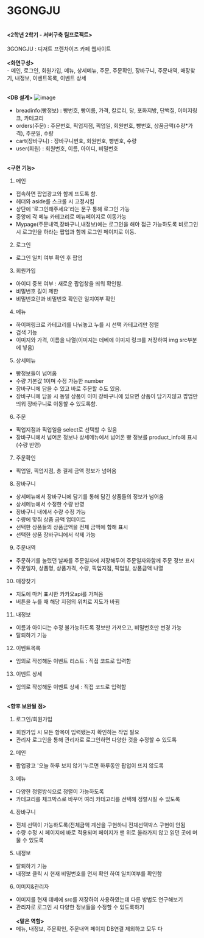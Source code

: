 # 3GONGJU
<br>
<b><2학년 2학기 - 서버구축 팀프로젝트></b><br>
<br>
3GONGJU : 디저트 프렌차이즈 카페 웹사이트<br>
<br>
<b><화면구성></b><br>
- 메인, 로그인, 회원가입, 메뉴, 상세메뉴, 주문, 주문확인, 장바구니, 주문내역, 매장찾기, 내정보, 이벤트목록, 이벤트 상세<br><br>

<b><DB 설계></b>
![image](https://user-images.githubusercontent.com/102509150/208349542-af1a0318-a203-4540-8e93-5a3a1d558f84.png)<br>
- breadinfo(빵정보) : 빵번호, 빵이름, 가격, 칼로리, 당, 포화지방, 단백질, 이미지링크, 카테고리
- orders(주문) : 주문번호, 픽업지점, 픽업일, 회원번호, 빵번호, 상품금액(수량*가격), 주문일, 수량
- cart(장바구니) : 장바구니번호, 회원번호, 빵번호, 수량
- user(회원) : 회원번호, 이름, 아이디, 비밀번호<br><br>

<b><구현 기능></b><br>
1. 메인<br>
- 접속하면 팝업광고와 함께 뜨도록 함.<br>
- 헤더와 aside를 스크롤 시 고정시킴<br>
- 상단에 '로그인해주세요'라는 문구 통해 로그인 가능<br>
- 중앙에 각 메뉴 카테고리로 메뉴페이지로 이동가능<br>
- Mypage(주문내역,장바구니,내정보)에는 로그인을 해야 접근 가능하도록 비로그인시 로그인을 하라는 팝업과 함께 로그인 페이지로 이동.<br>
2. 로그인<br>
- 로그인 일치 여부 확인 후 팝업<br>
3. 회원가입<br>
- 아이디 중복 여부 : 새로운 팝업창을 띄워 확인함. <br>
- 비밀번호 길이 제한<br>
- 비밀번호란과 비밀번호 확인란 일치여부 확인<br>
4. 메뉴<br>
- 하이퍼링크로 카테고리를 나눠놓고 누를 시 선택 카테고리만 정렬<br>
- 검색 기능<br>
- 이미지와 가격, 이름을 나열(이미지는 데베에 이미지 링크를 저장하여 img src부분에 넣음)<br>
5. 상세메뉴<br>
- 빵정보들이 넘어옴<br>
- 수량 기본값 1이며 수정 가능한 number<br>
- 장바구니에 담을 수 있고 바로 주문할 수도 있음.<br>
- 장바구니에 담을 시 동일 상품이 이미 장바구니에 있으면 상품이 담기지않고 팝업만 띄워 장바구니로 이동할 수 있도록함.<br>
6. 주문<br>
- 픽업지점과 픽업일을 select로 선택할 수 있음<br>
- 장바구니에서 넘어온 정보나 상세메뉴에서 넘어온 빵 정보를 product_info에 표시(수량 반영)<br>
7. 주문확인<br>
- 픽업일, 픽업지점, 총 결제 금액 정보가 넘어옴<br>
8. 장바구니<br>
- 상세메뉴에서 장바구니에 담기를 통해 담긴 상품들의 정보가 넘어옴<br>
- 상세메뉴에서 수정한 수량 반영<br>
- 장바구니 내에서 수량 수정 가능<br>
- 수량에 맞춰 상품 금액 업데이트<br>
- 선택한 상품들의 상품금액을 전체 금액에 합해 표시<br>
- 선택한 상품 장바구니에서 삭제 가능<br>
9. 주문내역<br>
- 주문하기를 눌렀던 날짜를 주문일자에 저장해두어 주문일자와함께 주문 정보 표시<br>
- 주문일자, 상품명, 상품가격, 수량, 픽업지점, 픽업일, 상품금액 나열<br>

10. 매장찾기<br>
- 지도에 마커 표시한 카카오api를 가져옴<br>
- 버튼을 누를 때 해당 지점의 위치로 지도가 바뀜<br>
11. 내정보<br>
- 이름과 아이디는 수정 불가능하도록 정보만 가져오고, 비밀번호만 변경 가능<br>
- 탈퇴하기 기능<br>
12. 이벤트목록<br>
- 임의로 작성해둔 이벤트 리스트 : 직접 코드로 입력함<br>
13. 이벤트 상세<br>
- 임의로 작성해둔 이벤트 상세 : 직접 코드로 입력함<br><br>

<b><향후 보완될 점></b><br>
1. 로그인/회원가입<br>
- 회원가입 시 모든 항목이 입력됐는지 확인하는 작업 필요<br>
- 관리자 로그인을 통해 관리자로 로그인하면 다양한 것을 수정할 수 있도록<br>
2. 메인<br>
- 팝업광고 '오늘 하루 보지 않기'누르면 하루동안 팝업이 뜨지 않도록<br>
3. 메뉴<br>
- 다양한 정렬방식으로 정렬이 가능하도록<br>
- 카테고리를 체크박스로 바꾸어 여러 카테고리를 선택해 정렬시킬 수 있도록<br>
4. 장바구니<br>
- 전체 선택이 가능하도록(전체금액 계산을 구현하니 전체선택박스 구현이 안됨<br>
- 수량 수정 시 페이지에 바로 적용되며 페이지가 맨 위로 올라가지 않고 읽던 곳에 머물 수 있도록<br>
5. 내정보<br>
- 탈퇴하기 기능<br>
- 내정보 클릭 시 현재 비밀번호를 먼저 확인 하여 일치여부를 확인함<br>
6. 이미지&관리자<br>
- 이미지를 현재 데베에 src를 저장하여 사용하였는데 다른 방법도 연구해보기<br>
- 관리자로 로그인 시 다양한 정보들을 수정할 수 있도록하기<br><br>
<b><맡은 역할></b><br>
- 메뉴, 내정보, 주문확인, 주문내역 페이지 DB연결 제외하고 모두 다
